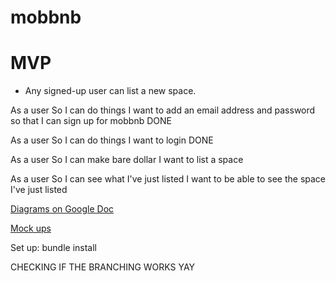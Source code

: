 # mobbnb

MVP
===

* Any signed-up user can list a new space.

As a user
So I can do things
I want to add an email address and password so that I can sign up for mobbnb
DONE

As a user
So I can do things
I want to login
DONE

As a user
So I can make bare dollar
I want to list a space

As a user
So I can see what I've just listed
I want to be able to see the space I've just listed

[Diagrams on Google Doc](https://docs.google.com/document/d/1L4EI2UfRkS2AZr5j7BMjax_akdKAzOghXINDZXrK-Rs/edit?usp=sharing)

[Mock ups](https://mobbnb.invisionapp.com/freehand/MobBnb-v1-uGJZsrs5z)

Set up:
bundle install

CHECKING IF THE BRANCHING WORKS YAY
